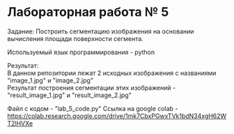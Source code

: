 # Лабораторная работа № 5
Задание: Построить  сегментацию  изображения  на  основании  вычисления  площади  поверхности сегмента.

Используемый язык программирования - python


Результат: \
В данном репозитории лежат 2 исходных изображения с названиями "image_1.jpg" и "image_2.jpg" \
Результат построения сегментации этих изображений - "result_image_1.jpg" и "result_image_2.jpg"

Файл с кодом - "lab_5_code.py"
Ссылка на google colab - https://colab.research.google.com/drive/1mk7CbxPGwxTVk1bdN34xgH62WT2lHVXe